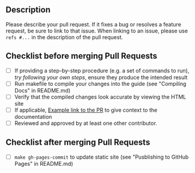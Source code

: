 ## Description

Please describe your pull request. If it fixes a bug or resolves a feature request, be sure to link to that issue. When linking to an issue, please use `refs #...` in the description of the pull request.

## Checklist before merging Pull Requests
- [ ] If providing a step-by-step procedure (e.g. a set of commands to run), *try following your own steps*, ensure they produce the intended result
- [ ] Run makefile to compile your changes into the guide (see "Compiling Docs" in README.md)
- [ ] Verify that the compiled changes look accurate by viewing the HTML site
- [ ] If applicable, [Example link to the PR](https://example.test/doc#new_section) to give context to the documentation
- [ ] Reviewed and approved by at least one other contributor.

## Checklist after merging Pull Requests
- [ ] `make gh-pages-commit` to update static site (see "Pusblishing to GitHub Pages" in README.md)
